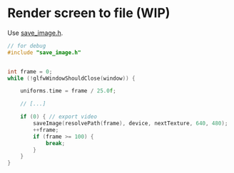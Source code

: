 Render screen to file (WIP)
=====================

Use [save_image.h](../data/save_image.h).

```C++
// for debug
#include "save_image.h"


int frame = 0;
while (!glfwWindowShouldClose(window)) {

	uniforms.time = frame / 25.0f;

	// [...]

	if (0) { // export video
		saveImage(resolvePath(frame), device, nextTexture, 640, 480);
		++frame;
		if (frame >= 100) {
			break;
		}
	}
}
```
